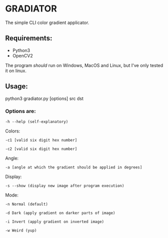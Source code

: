 # GRADIATOR
The simple CLI color gradient applicator.

## Requirements:
  - Python3
  - OpenCV2

The program *should* run on Windows, MacOS and Linux, but I've only tested it on linux.

## Usage:

python3 gradiator.py [options] src dst

### Options are:

    -h --help (self-explanatory)
  Colors:
    
    -c1 [valid six digit hex number]
    
    -c2 [valid six digit hex number]
    
  Angle:
  
    -a [angle at which the gradient should be applied in degrees]
    
  Display:

    -s --show (display new image after program execution)
    
  Mode:
  
    -n Normal (default)
    
    -d Dark (apply gradient on darker parts of image)
    
    -i Invert (apply gradient on inverted image)
    
    -w Weird (yup)

  
